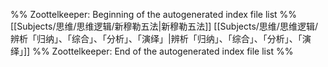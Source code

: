 %% Zoottelkeeper: Beginning of the autogenerated index file list  %%
 [[Subjects/思维/思维逻辑/新穆勒五法|新穆勒五法]]
 [[Subjects/思维/思维逻辑/辨析「归纳」、「综合」、「分析」、「演绎」|辨析「归纳」、「综合」、「分析」、「演绎」]]
%% Zoottelkeeper: End of the autogenerated index file list  %%
